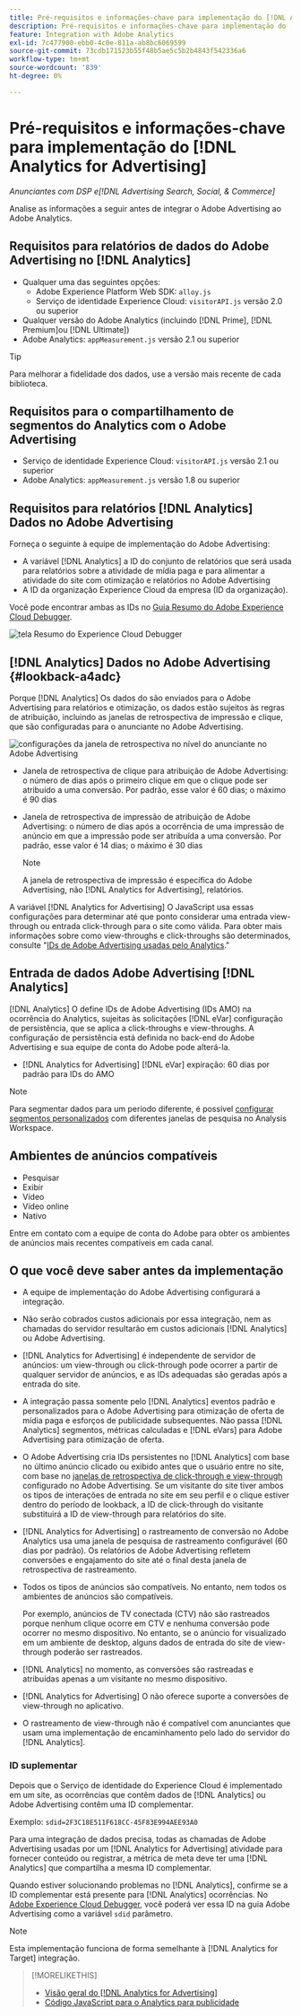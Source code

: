 ```yaml
---
title: Pré-requisitos e informações-chave para implementação do [!DNL Analytics for Advertising]
description: Pré-requisitos e informações-chave para implementação do [!DNL Analytics for Advertising]
feature: Integration with Adobe Analytics
exl-id: 7c477900-ebb0-4c0e-811a-ab8bc6069599
source-git-commit: 73cdb171523b55f48b5ae5c5b2b4843f542336a6
workflow-type: tm+mt
source-wordcount: '839'
ht-degree: 0%

---
```


# Pré-requisitos e informações-chave para implementação do [!DNL Analytics for Advertising]

*Anunciantes com DSP e[!DNL Advertising Search, Social, & Commerce]*

Analise as informações a seguir antes de integrar o Adobe Advertising ao Adobe Analytics.

## Requisitos para relatórios de dados do Adobe Advertising no [!DNL Analytics]

* Qualquer uma das seguintes opções:
   * Adobe Experience Platform Web SDK: `alloy.js`
   * Serviço de identidade Experience Cloud: `visitorAPI.js` versão 2.0 ou superior
* Qualquer versão do Adobe Analytics (incluindo [!DNL Prime], [!DNL Premium]ou [!DNL Ultimate])
* Adobe Analytics: `appMeasurement.js` versão 2.1 ou superior

>[!TIP]
>
>Para melhorar a fidelidade dos dados, use a versão mais recente de cada biblioteca.

## Requisitos para o compartilhamento de segmentos do Analytics com o Adobe Advertising

* Serviço de identidade Experience Cloud: `visitorAPI.js` versão 2.1 ou superior
* Adobe Analytics: `appMeasurement.js` versão 1.8 ou superior

## Requisitos para relatórios [!DNL Analytics] Dados no Adobe Advertising

Forneça o seguinte à equipe de implementação do Adobe Advertising:

* A variável [!DNL Analytics] a ID do conjunto de relatórios que será usada para relatórios sobre a atividade de mídia paga e para alimentar a atividade do site com otimização e relatórios no Adobe Advertising
* A ID da organização Experience Cloud da empresa (ID da organização).

Você pode encontrar ambas as IDs no [Guia Resumo do Adobe Experience Cloud Debugger](https://experienceleague.adobe.com/docs/debugger/using-v2/summary.html).

![tela Resumo do Experience Cloud Debugger](/help/integrations/assets/a4adc-debugger-summary.png)

## [!DNL Analytics] Dados no Adobe Advertising {#lookback-a4adc}

Porque [!DNL Analytics] Os dados do são enviados para o Adobe Advertising para relatórios e otimização, os dados estão sujeitos às regras de atribuição, incluindo as janelas de retrospectiva de impressão e clique, que são configuradas para o anunciante no Adobe Advertising.

![configurações da janela de retrospectiva no nível do anunciante no Adobe Advertising](/help/integrations/assets/a4adc-lookbacks.png)

* Janela de retrospectiva de clique para atribuição de Adobe Advertising: o número de dias após o primeiro clique em que o clique pode ser atribuído a uma conversão. Por padrão, esse valor é 60 dias; o máximo é 90 dias
* Janela de retrospectiva de impressão de atribuição de Adobe Advertising: o número de dias após a ocorrência de uma impressão de anúncio em que a impressão pode ser atribuída a uma conversão. Por padrão, esse valor é 14 dias; o máximo é 30 dias

  >[!NOTE]
  >
  > A janela de retrospectiva de impressão é específica do Adobe Advertising, não [!DNL Analytics for Advertising], relatórios.

A variável [!DNL Analytics for Advertising] O JavaScript usa essas configurações para determinar até que ponto considerar uma entrada view-through ou entrada click-through para o site como válida. Para obter mais informações sobre como view-throughs e click-throughs são determinados, consulte &quot;[IDs de Adobe Advertising usadas pelo Analytics](ids.md).&quot;

## Entrada de dados Adobe Advertising [!DNL Analytics]

[!DNL Analytics] O define IDs de Adobe Advertising (IDs AMO) na ocorrência do Analytics, sujeitas às solicitações [!DNL eVar] configuração de persistência, que se aplica a click-throughs e view-throughs. A configuração de persistência está definida no back-end do Adobe Advertising e sua equipe de conta do Adobe pode alterá-la.

* [!DNL Analytics for Advertising] [!DNL eVar] expiração: 60 dias por padrão para IDs do AMO

>[!NOTE]
>
>Para segmentar dados para um período diferente, é possível [configurar segmentos personalizados](https://experienceleague.adobe.com/docs/analytics/components/segmentation/segmentation-workflow/seg-build.html) com diferentes janelas de pesquisa no Analysis Workspace.

## Ambientes de anúncios compatíveis

* Pesquisar
* Exibir
* Vídeo
* Vídeo online
* Nativo

Entre em contato com a equipe de conta do Adobe para obter os ambientes de anúncios mais recentes compatíveis em cada canal.

## O que você deve saber antes da implementação

* A equipe de implementação do Adobe Advertising configurará a integração.

* Não serão cobrados custos adicionais por essa integração, nem as chamadas do servidor resultarão em custos adicionais [!DNL Analytics] ou Adobe Advertising.

* [!DNL Analytics for Advertising] é independente de servidor de anúncios: um view-through ou click-through pode ocorrer a partir de qualquer servidor de anúncios, e as IDs adequadas são geradas após a entrada do site.

* A integração passa somente pelo [!DNL Analytics] eventos padrão e personalizados para o Adobe Advertising para otimização de oferta de mídia paga e esforços de publicidade subsequentes. Não passa [!DNL Analytics] segmentos, métricas calculadas e [!DNL eVars] para Adobe Advertising para otimização de oferta.

* O Adobe Advertising cria IDs persistentes no [!DNL Analytics] com base no último anúncio clicado ou exibido antes que o usuário entre no site, com base no [janelas de retrospectiva de click-through e view-through](#lookback-a4adc) configurado no Adobe Advertising. Se um visitante do site tiver ambos os tipos de interações de entrada no site em seu perfil e o clique estiver dentro do período de lookback, a ID de click-through do visitante substituirá a ID de view-through para relatórios do site.

* [!DNL Analytics for Advertising] o rastreamento de conversão no Adobe Analytics usa uma janela de pesquisa de rastreamento configurável (60 dias por padrão). Os relatórios de Adobe Advertising refletem conversões e engajamento do site até o final desta janela de retrospectiva de rastreamento.

* Todos os tipos de anúncios são compatíveis. No entanto, nem todos os ambientes de anúncios são compatíveis.

  Por exemplo, anúncios de TV conectada (CTV) não são rastreados porque nenhum clique ocorre em CTV e nenhuma conversão pode ocorrer no mesmo dispositivo. No entanto, se o anúncio for visualizado em um ambiente de desktop, alguns dados de entrada do site de view-through poderão ser rastreados.

* [!DNL Analytics] no momento, as conversões são rastreadas e atribuídas apenas a um visitante no mesmo dispositivo.

* [!DNL Analytics for Advertising] O não oferece suporte a conversões de view-through no aplicativo.

* O rastreamento de view-through não é compatível com anunciantes que usam uma implementação de encaminhamento pelo lado do servidor do [!DNL Analytics].

### ID suplementar

Depois que o Serviço de identidade do Experience Cloud é implementado em um site, as ocorrências que contêm dados de [!DNL Analytics] ou Adobe Advertising contêm uma ID complementar.

Exemplo: `sdid=2F3C18E511F618CC-45F83E994AEE93A0`

Para uma integração de dados precisa, todas as chamadas de Adobe Advertising usadas por um [!DNL Analytics for Advertising] atividade para fornecer conteúdo ou registrar, a métrica de meta deve ter uma [!DNL Analytics] que compartilha a mesma ID complementar.

Quando estiver solucionando problemas no [!DNL Analytics], confirme se a ID complementar está presente para [!DNL Analytics] ocorrências. No [Adobe Experience Cloud Debugger](https://experienceleague.adobe.com/docs/debugger/using-v2/summary.html), você poderá ver essa ID na guia Adobe Advertising como a variável `sdid` parâmetro.

>[!NOTE]
>
> Esta implementação funciona de forma semelhante à [!DNL Analytics for Target] integração.

>[!MORELIKETHIS]
>
>* [Visão geral do [!DNL Analytics for Advertising]](overview.md)
>* [Código JavaScript para o Analytics para publicidade](/help/integrations/analytics/javascript.md)
